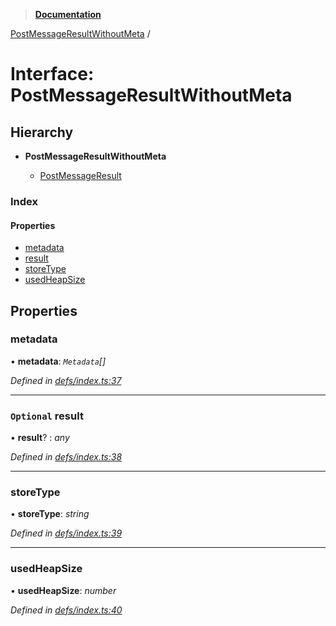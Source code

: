 > **[Documentation](../README.md)**

[PostMessageResultWithoutMeta](postmessageresultwithoutmeta.md) /

# Interface: PostMessageResultWithoutMeta

## Hierarchy

* **PostMessageResultWithoutMeta**

  * [PostMessageResult](postmessageresult.md)

### Index

#### Properties

* [metadata](postmessageresultwithoutmeta.md#metadata)
* [result](postmessageresultwithoutmeta.md#optional-result)
* [storeType](postmessageresultwithoutmeta.md#storetype)
* [usedHeapSize](postmessageresultwithoutmeta.md#usedheapsize)

## Properties

###  metadata

• **metadata**: *`Metadata`[]*

*Defined in [defs/index.ts:37](https://github.com/badbatch/cachemap/blob/f0089aa/packages/core-worker/src/defs/index.ts#L37)*

___

### `Optional` result

• **result**? : *any*

*Defined in [defs/index.ts:38](https://github.com/badbatch/cachemap/blob/f0089aa/packages/core-worker/src/defs/index.ts#L38)*

___

###  storeType

• **storeType**: *string*

*Defined in [defs/index.ts:39](https://github.com/badbatch/cachemap/blob/f0089aa/packages/core-worker/src/defs/index.ts#L39)*

___

###  usedHeapSize

• **usedHeapSize**: *number*

*Defined in [defs/index.ts:40](https://github.com/badbatch/cachemap/blob/f0089aa/packages/core-worker/src/defs/index.ts#L40)*